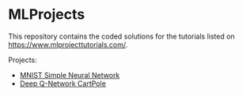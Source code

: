 # MLProjects

This repository contains the coded solutions for the tutorials listed on https://www.mlprojecttutorials.com/.

Projects:
- <a href="https://github.com/FynnSu/MLProjects/tree/master/MNIST_Simple_Network">MNIST Simple Neural Network</a>
- <a href="https://github.com/FynnSu/MLProjects/tree/master/RL_CartPole">Deep Q-Network CartPole</a>
